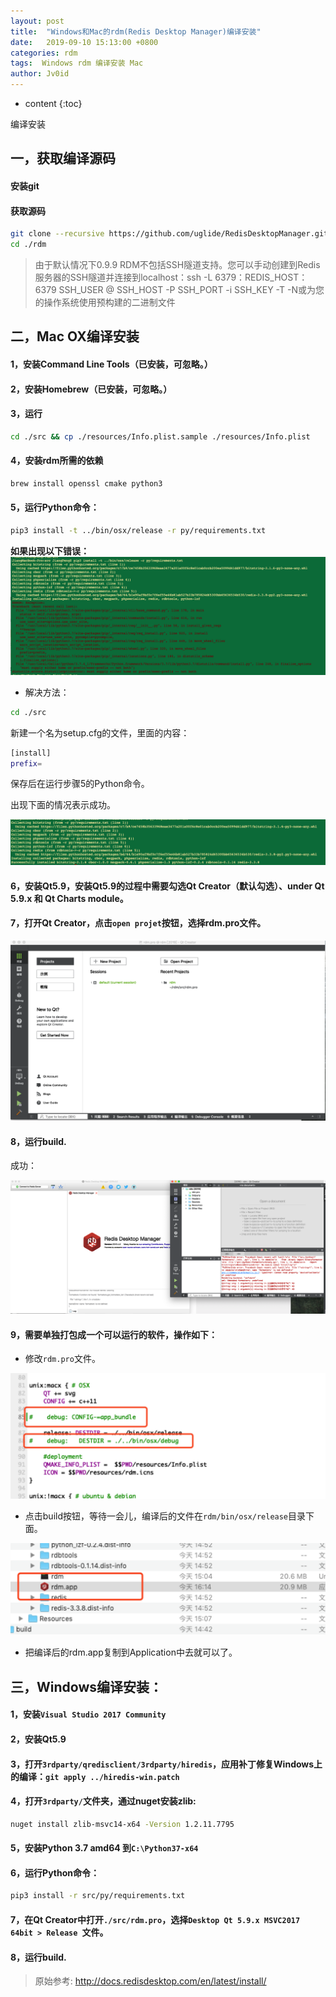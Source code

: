 ```yaml
---
layout: post
title:  "Windows和Mac的rdm(Redis Desktop Manager)编译安装"
date:   2019-09-10 15:13:00 +0800
categories: rdm
tags:  Windows rdm 编译安装 Mac
author: Jv0id
---
```

* content
{:toc}


编译安装

## 一，获取编译源码

#### 安装git
#### 获取源码
```bash
git clone --recursive https://github.com/uglide/RedisDesktopManager.git -b 2019 rdm 
cd ./rdm
```
> 由于默认情况下0.9.9 RDM不包括SSH隧道支持。您可以手动创建到Redis服务器的SSH隧道并连接到localhost：ssh -L 6379：REDIS_HOST：6379 SSH_USER @ SSH_HOST -P SSH_PORT -i SSH_KEY -T -N或为您的操作系统使用预构建的二进制文件

## 二，Mac OX编译安装

#### 1，安装Command Line Tools（已安装，可忽略。）
#### 2，安装Homebrew（已安装，可忽略。）
#### 3，运行
```bash
cd ./src && cp ./resources/Info.plist.sample ./resources/Info.plist
```
#### 4，安装rdm所需的依赖
```bash
brew install openssl cmake python3
```
#### 5，运行Python命令：
```bash
pip3 install -t ../bin/osx/release -r py/requirements.txt
```
 **如果出现以下错误：**
![](https://raw.githubusercontent.com/jv0id/jv0id.github.io/master/images/rdm/2.png)
- 解决方法：
```bash
cd ./src
```
新建一个名为setup.cfg的文件，里面的内容：
```bash
[install]
prefix=
```
保存后在运行步骤5的Python命令。

出现下面的情况表示成功。

![](https://raw.githubusercontent.com/jv0id/jv0id.github.io/master/images/rdm/3.png)


#### 6，安装Qt5.9，安装Qt5.9的过程中需要勾选**Qt Creator**（默认勾选）、**under Qt 5.9.x** 和 **Qt Charts module**。

#### 7，打开Qt Creator，点击`open projet`按钮，选择rdm.pro文件。

![](https://raw.githubusercontent.com/jv0id/jv0id.github.io/master/images/rdm/1.png)

#### 8，运行build.

成功：

![](https://raw.githubusercontent.com/jv0id/jv0id.github.io/master/images/rdm/4.png)

#### 9，需要单独打包成一个可以运行的软件，操作如下：

- 修改`rdm.pro`文件。

![](https://raw.githubusercontent.com/jv0id/jv0id.github.io/master/images/rdm/5.png)

- 点击build按钮，等待一会儿，编译后的文件在`rdm/bin/osx/release`目录下面。

![](https://raw.githubusercontent.com/jv0id/jv0id.github.io/master/images/rdm/6.png)

- 把编译后的rdm.app复制到Application中去就可以了。


## 三，Windows编译安装：

#### 1，安装`Visual Studio 2017 Community`
#### 2，安装Qt5.9
#### 3，打开`3rdparty/qredisclient/3rdparty/hiredis`，应用补丁修复Windows上的编译：`git apply ../hiredis-win.patch`
#### 4，打开`3rdparty/`文件夹，通过nuget安装zlib:
```bash
nuget install zlib-msvc14-x64 -Version 1.2.11.7795
```
#### 5，安装Python 3.7 amd64 到`C:\Python37-x64`
#### 6，运行Python命令：
```bash
pip3 install -r src/py/requirements.txt
```
#### 7，在Qt Creator中打开`./src/rdm.pro`，选择`Desktop Qt 5.9.x MSVC2017 64bit > Release `文件。
#### 8，运行build.


> 原始参考: <http://docs.redisdesktop.com/en/latest/install/>
